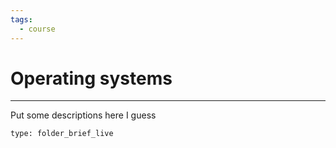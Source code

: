 ```yaml
---
tags:
  - course
---
```

# Operating systems
---
Put some descriptions here I guess

```ccard
type: folder_brief_live
```
 
